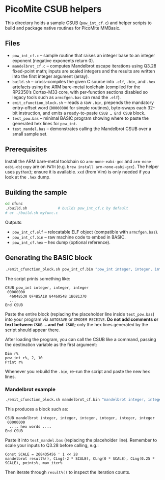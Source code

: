 # PicoMite CSUB helpers

This directory holds a sample CSUB (`pow_int_cf.c`) and helper scripts to build and package
native routines for PicoMite MMBasic.

## Files

- `pow_int_cf.c` – sample routine that raises an integer base to an integer exponent
  (negative exponents return 0).
- `mandelbrot_cf.c` – computes Mandelbrot escape iterations using Q3.28 fixed-point math;
  inputs are scaled integers and the results are written into the first integer argument (array).
- `build.sh` – cross-compiles the given C source into `.elf`, `.bin`, and `.hex` artefacts using
  the ARM bare-metal toolchain (compiled for the RP2350’s Cortex-M33 core, with per-function
  sections disabled so legacy tools such as `armcfgen.bas` can read the `.elf`).
- `emit_cfunction_block.sh` – reads a raw `.bin`, prepends the mandatory entry-offset word
  (`00000000` for simple routines), byte-swaps each 32-bit instruction, and emits a ready-to-paste
  `CSUB … End CSUB` block.
- `test_pow.bas` – minimal BASIC program showing where to paste the generated hex lines for
  `pow_int`.
- `test_mandel.bas` – demonstrates calling the Mandelbrot CSUB over a small sample set.

## Prerequisites

Install the ARM bare-metal toolchain so `arm-none-eabi-gcc` and `arm-none-eabi-objcopy` are on
`PATH` (e.g. `brew install arm-none-eabi-gcc`). The helper uses `python3`; ensure it is
available. `xxd` (from Vim) is only needed if you look at the `.hex` dump.

## Building the sample

```sh
cd cfunc
./build.sh              # builds pow_int_cf.c by default
# or ./build.sh myfunc.c
```

Outputs:

- `pow_int_cf.elf` – relocatable ELF object (compatible with `armcfgen.bas`).
- `pow_int_cf.bin` – raw machine code to embed in BASIC.
- `pow_int_cf.hex` – hex dump (optional reference).

## Generating the BASIC block

```sh
./emit_cfunction_block.sh pow_int_cf.bin "pow_int integer, integer, integer"
```

The script prints something like:

```
CSUB pow_int integer, integer, integer
 00000000
  4604B530 0F4B5A18 8446054B 1B681370
  ...
End CSUB
```

Paste the entire block (replacing the placeholder line inside `test_pow.bas`) into your program
via `AUTOSAVE` or `XMODEM RECEIVE`. **Do not add comments or text between `CSUB …` and `End CSUB`;**
only the hex lines generated by the script should appear there.

After loading the program, you can call the CSUB like a command, passing the destination variable
as the first argument:

```basic
Dim r%
pow_int r%, 2, 10
Print r%
```

Whenever you rebuild the `.bin`, re-run the script and paste the new hex lines.

### Mandelbrot example

```sh
./emit_cfunction_block.sh mandelbrot_cf.bin "mandelbrot integer, integer, integer, integer, integer, integer"
```

This produces a block such as:

```
CSUB mandelbrot integer, integer, integer, integer, integer, integer
 00000000
  .... hex words ....
End CSUB
```

Paste it into `test_mandel.bas` (replacing the placeholder line). Remember to scale your inputs
to Q3.28 before calling, e.g.:

```basic
Const SCALE = 268435456 ' 1 << 28
mandelbrot result%(), CLng(-2 * SCALE), CLng(0 * SCALE), CLng(0.25 * SCALE), points%, max_iter%
```

Then iterate through `result%()` to inspect the iteration counts.
